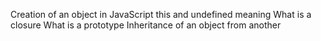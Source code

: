 Creation of an object in JavaScript
this and undefined meaning
What is a closure
What is a prototype
Inheritance of an object from another
